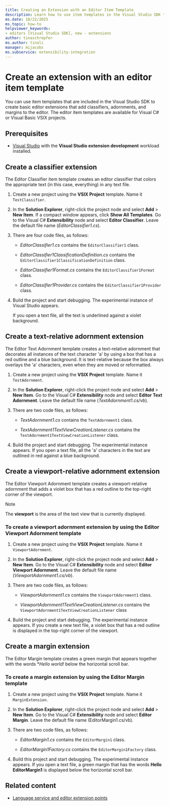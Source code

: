 ```yaml
---
title: Creating an Extension with an Editor Item Template
description: Learn how to use item templates in the Visual Studio SDK to create basic editor extensions that add classifiers, adornments, and margins to the editor.
ms.date: 10/22/2025
ms.topic: how-to
helpviewer_keywords:
- editors [Visual Studio SDK], new - extensions
author: tinaschrepfer
ms.author: tinali
manager: mijacobs
ms.subservice: extensibility-integration
---
```

# Create an extension with an editor item template

You can use item templates that are included in the Visual Studio SDK to create basic editor extensions that add classifiers, adornments, and margins to the editor. The editor item templates are available for Visual C# or Visual Basic VSIX projects.

## Prerequisites

- [Visual Studio](https://visualstudio.microsoft.com/vs) with the **Visual Studio extension development** workload installed.

## Create a classifier extension
 The Editor Classifier item template creates an editor classifier that colors the appropriate text (in this case, everything) in any text file.

1. Create a new project using the **VSIX Project** template. Name it `TestClassifier`.

2. In the **Solution Explorer**, right-click the project node and select **Add** > **New Item**. If a compact window appears, click **Show All Templates**. Go to the Visual C# **Extensibility** node and select **Editor Classifier**. Leave the default file name (*EditorClassifier1.cs*).

3. There are four code files, as follows:

    - *EditorClassifier1.cs* contains the `EditorClassifier1` class.

    - *EditorClassifier1ClassificationDefinition.cs* contains the `EditorClassifier1ClassificationDefinition` class.

    - *EditorClassifier1Format.cs* contains the `EditorClassifier1Format`  class.

    - *EditorClassifier1Provider.cs* contains the `EditorClassifier1Provider` class.

4. Build the project and start debugging. The experimental instance of Visual Studio appears.

     If you open a text file, all the text is underlined against a violet background.

## Create a text-relative adornment extension
 The Editor Text Adornment template creates a text-relative adornment that decorates all instances of the text character 'a' by using a box that has a red outline and a blue background. It is text-relative because the box always overlays the 'a' characters, even when they are moved or reformatted.

1. Create a new project using the **VSIX Project** template. Name it `TestAdornment`.

2. In the **Solution Explorer**, right-click the project node and select **Add** > **New Item**. Go to the Visual C# **Extensibility** node and select **Editor Text Adornment**. Leave the default file name (*TextAdornment1.cs/vb*).

3. There are two code files, as follows:

    - *TextAdornment1.cs* contains the `TextAdornment1` class.

    - *TextAdornment1TextViewCreationListener.cs* contains the `TextAdornment1TextViewCreationListener` class.

4. Build the project and start debugging. The experimental instance appears. If you open a text file, all the 'a' characters in the text are outlined in red against a blue background.

## Create a viewport-relative adornment extension
 The Editor Viewport Adornment template creates a viewport-relative adornment that adds a violet box that has a red outline to the top-right corner of the viewport.

> [!NOTE]
> The **viewport** is the area of the text view that is currently displayed.

### To create a viewport adornment extension by using the Editor Viewport Adornment template

1. Create a new project using the **VSIX Project** template. Name it `ViewportAdornment`.

2. In the **Solution Explorer**, right-click the project node and select **Add** > **New Item**. Go to the Visual C# **Extensibility** node and select **Editor Viewport Adornment**. Leave the default file name (*ViewportAdornment1.cs/vb*).

3. There are two code files, as follows:

    - *ViewportAdornment1.cs* contains the `ViewportAdornment1` class.

    - *ViewportAdornment1TextViewCreationListener.cs* contains the `ViewportAdornment1TextViewCreationListener` class

4. Build the project and start debugging. The experimental instance appears. If you create a new text file, a violet box that has a red outline is displayed in the top-right corner of the viewport.

## Create a margin extension
 The Editor Margin template creates a green margin that appears together with the words **Hello world!* below the horizontal scroll bar.

### To create a margin extension by using the Editor Margin template

1. Create a new project using the **VSIX Project** template. Name it `MarginExtension`.

2. In the **Solution Explorer**, right-click the project node and select **Add** > **New Item**. Go to the Visual C# **Extensibility** node and select **Editor Margin**. Leave the default file name (EditorMargin1.cs/vb).

3. There are two code files, as follows:

    - *EditorMargin1.cs* contains the `EditorMargin1` class.

    - *EditorMargin1Factory.cs* contains the `EditorMargin1Factory` class.

4. Build this project and start debugging. The experimental instance appears. If you open a text file, a green margin that has the words **Hello EditorMargin1** is displayed below the horizontal scroll bar.

## Related content
- [Language service and editor extension points](../extensibility/language-service-and-editor-extension-points.md)
